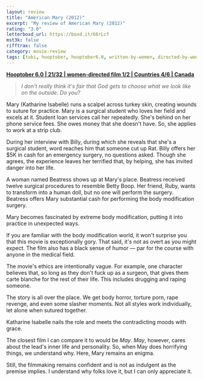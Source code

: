 ```yaml
---
layout: review
title: "American Mary (2012)"
excerpt: "My review of American Mary (2012)"
rating: "3.0"
letterboxd_url: https://boxd.it/66rLcf
mst3k: false
rifftrax: false
category: movie-review
tags: [tubi, hooptober, hooptober6.0, written-by-women, directed-by-women, body-horror, rape-and-revenge, torture-porn]
---
```


<b><a href="https://boxd.it/pPVYg/detail" target="_blank" rel="noopener">Hooptober 6.0 | 21/32 | women-directed film 1/2 | Countries 4/6 | Canada</a></b>

<blockquote><i>I don't really think it's fair that God gets to choose what we look like on the outside. Do you?</i></blockquote>

Mary (Katharine Isabelle) runs a scalpel across turkey skin, creating wounds to suture for practice. Mary is a surgical student who loves her field and excels at it. Student loan services call her repeatedly. She's behind on her phone service fees. She owes money that she doesn't have. So, she applies to work at a strip club.

During her interview with Billy, during which she reveals that she's a surgical student, word reaches him that someone cut up Rat. Billy offers her $5K in cash for an emergency surgery, no questions asked. Though she agrees, the experience leaves her terrified that, by helping, she has invited danger into her life.

A woman named Beatress shows up at Mary's place. Beatress received twelve surgical procedures to resemble Betty Boop. Her friend, Ruby, wants to transform into a human doll, but no one will perform the surgery. Beatress offers Mary substantial cash for performing the body modification surgery.

Mary becomes fascinated by extreme body modification, putting it into practice in unexpected ways.

If you are familiar with the body modification world, it won't surprise you that this movie is exceptionally gory. That said, it's not as overt as you might expect. The film also has a black sense of humor — par for the course with anyone in the medical field.

The movie's ethics are intentionally vague. For example, one character believes that, so long as they don't fuck up as a surgeon, that gives them carte blanche for the rest of their life. This includes drugging and raping someone.

The story is all over the place. We get body horror, torture porn, rape revenge, and even some slasher moments. Not all styles work individually, let alone when sutured together.

Katharine Isabelle nails the role and meets the contradicting moods with grace.

The closest film I can compare it to would be <i>May</i>. <i>May</i>, however, cares about the lead's inner life and personality. So, when May does horrifying things, we understand why. Here, Mary remains an enigma.

Still, the filmmaking remains confident and is not as indulgent as the premise implies. I understand why folks love it, but I can only appreciate it.
